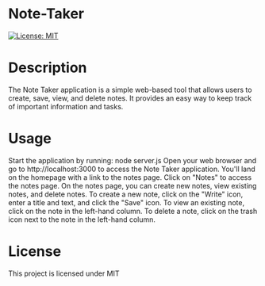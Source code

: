 # Note-Taker 
[![License: MIT](https://img.shields.io/badge/License-MIT-yellow.svg)](https://opensource.org/licenses/MIT)
# Description 
The Note Taker application is a simple web-based tool that allows users to create, save, view, and delete notes. It provides an easy way to keep track of important information and tasks.


# Usage 
Start the application by running: node server.js
Open your web browser and go to http://localhost:3000 to access the Note Taker application.
You'll land on the homepage with a link to the notes page. Click on "Notes" to access the notes page.
On the notes page, you can create new notes, view existing notes, and delete notes.
To create a new note, click on the "Write" icon, enter a title and text, and click the "Save" icon.
To view an existing note, click on the note in the left-hand column.
To delete a note, click on the trash icon next to the note in the left-hand column.

# License 
This project is licensed under MIT

